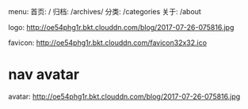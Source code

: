 menu:
  首页: /
  归档: /archives/
  分类: /categories
  关于: /about

logo: http://oe54phg1r.bkt.clouddn.com/blog/2017-07-26-075816.jpg

favicon: http://oe54phg1r.bkt.clouddn.com/favicon32x32.ico

# nav avatar
avatar: http://oe54phg1r.bkt.clouddn.com/blog/2017-07-26-075816.jpg